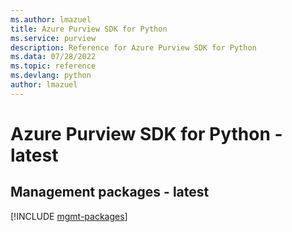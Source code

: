 ```yaml
---
ms.author: lmazuel
title: Azure Purview SDK for Python
ms.service: purview
description: Reference for Azure Purview SDK for Python
ms.data: 07/28/2022
ms.topic: reference
ms.devlang: python
author: lmazuel
---
```

# Azure Purview SDK for Python - latest

## Management packages - latest
[!INCLUDE [mgmt-packages](purview-mgmt-index.md)]